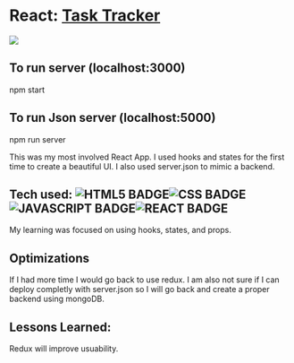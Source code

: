 # React: <a href="#" target="_blank">Task Tracker</a>
<a href="#" target="_blank"><img src="https://media.giphy.com/media/wKPmvx2kvpEnK9Bqfw/giphy.gif" /></a>

## To run server (localhost:3000)
npm start

## To run Json server (localhost:5000)
npm run server

This was my most involved React App. I used hooks and states for the first time to create a beautiful UI. I also used server.json to mimic a backend.

## Tech used: ![HTML5 BADGE](https://img.shields.io/static/v1?label=|&message=HTML5&color=23555f&style=plastic&logo=html5)![CSS BADGE](https://img.shields.io/static/v1?label=|&message=CSS3&color=285f65&style=plastic&logo=css3)![JAVASCRIPT BADGE](https://img.shields.io/static/v1?label=|&message=JAVASCRIPT&color=3c7f5d&style=plastic&logo=javascript)![REACT BADGE](https://img.shields.io/static/v1?label=|&message=React&color=23555f&style=plastic&logo=react)

My learning was focused on using hooks, states, and props. 

## Optimizations
If I had more time I would go back to use redux. I am also not sure if I can deploy completly with server.json so I will go back and create a proper backend using mongoDB.

## Lessons Learned:

Redux will improve usuability.


